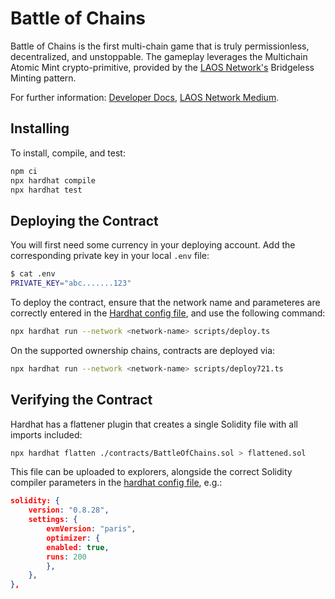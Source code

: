 # Battle of Chains

Battle of Chains is the first multi-chain game that is truly permissionless, decentralized, and unstoppable. The gameplay leverages the Multichain Atomic Mint crypto-primitive, provided by the [LAOS Network's](https://laosnetwork.io/) Bridgeless Minting pattern.

For further information: [Developer Docs](https://docs.laosnetwork.io/), [LAOS Network Medium](https://medium.com/laosnetwork).

## Installing

To install, compile, and test:

```bash
npm ci
npx hardhat compile
npx hardhat test
```

## Deploying the Contract

You will first need some currency in your deploying account. Add the corresponding private key in your local `.env` file:
```bash
$ cat .env
PRIVATE_KEY="abc.......123"
```

To deploy the contract, ensure that the network name and parameteres are correctly entered in the [Hardhat config file](./hardhat.config.ts), and use the following command:
```bash
npx hardhat run --network <network-name> scripts/deploy.ts
```

On the supported ownership chains, contracts are deployed via:
```bash
npx hardhat run --network <network-name> scripts/deploy721.ts
```

## Verifying the Contract


Hardhat has a flattener plugin that creates a single Solidity file with all imports included:
```bash
npx hardhat flatten ./contracts/BattleOfChains.sol > flattened.sol
```
This file can be uploaded to explorers, alongside the correct Solidity compiler parameters in the [hardhat config file](./hardhat.config.ts), e.g.:
```json
solidity: {
    version: "0.8.28",
    settings: {
        evmVersion: "paris",
        optimizer: {
        enabled: true,
        runs: 200
        },
    },
},
```